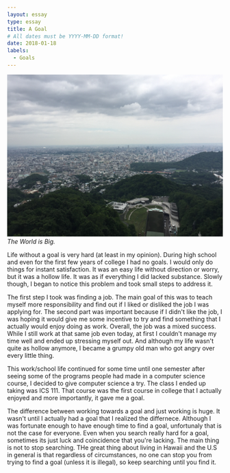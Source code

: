 ```yaml
---
layout: essay
type: essay
title: A Goal
# All dates must be YYYY-MM-DD format!
date: 2018-01-18
labels:
  - Goals
---
```


<img class="ui large right spaced image" src="../images/essay_1.jpg">*The World is Big.*

  Life without a goal is very hard (at least in my opinion). During high school and even for the first few years of college I had no goals. I would only do things for instant satisfaction. It was an easy life without direction or worry, but it was a hollow life. It was as if everything I did lacked substance. Slowly though, I began to notice this problem and took small steps to address it. 

  The first step I took was finding a job. The main goal of this was to teach myself more responsibility and find out if I liked or disliked the job I was applying for. The second part was important because if I didn't like the job, I was hoping it would give me some incentive to try and find something that I actually would enjoy doing as work. Overall, the job was a mixed success. While I still work at that same job even today, at first I couldn't manage my time well and ended up stressing myself out. And although my life wasn't quite as hollow anymore, I became a grumpy old man who got angry over every little thing. 
    
  This work/school life continued for some time until one semester after seeing some of the programs people had made in a computer science course, I decided to give computer science a try. The class I ended up taking was ICS 111. That course was the first course in college that I actually enjoyed and more importantly, it gave me a goal. 
      
  The difference between working towards a goal and just working is huge. It wasn't until I actually had a goal that I realized the differnece. Although I was fortunate enough to have enough time to find a goal, unfortunaly that is not the case for everyone. Even when you search really hard for a goal, sometimes its just luck and coincidence that you're lacking. The main thing is not to stop searching. THe great thing about living in Hawaii and the U.S in general is that regardless of circumstances, no one can stop you from trying to find a goal (unless it is illegal), so keep searching until you find it.
